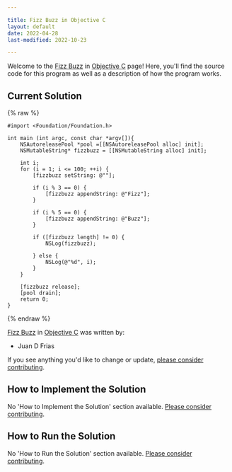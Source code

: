 ```yaml
---

title: Fizz Buzz in Objective C
layout: default
date: 2022-04-28
last-modified: 2022-10-23

---
```


Welcome to the [Fizz Buzz](https://sampleprograms.io/projects/fizz-buzz) in [Objective C](https://sampleprograms.io/languages/objective-c) page! Here, you'll find the source code for this program as well as a description of how the program works.

## Current Solution

{% raw %}

```objective c
#import <Foundation/Foundation.h>

int main (int argc, const char *argv[]){
    NSAutoreleasePool *pool =[[NSAutoreleasePool alloc] init];
    NSMutableString* fizzbuzz = [[NSMutableString alloc] init];

    int i;
    for (i = 1; i <= 100; ++i) {
        [fizzbuzz setString: @""];

        if (i % 3 == 0) {
            [fizzbuzz appendString: @"Fizz"];
        }

        if (i % 5 == 0) {
            [fizzbuzz appendString: @"Buzz"];
        }

        if ([fizzbuzz length] != 0) {
            NSLog(fizzbuzz);

        } else {
            NSLog(@"%d", i);
        }
    }

    [fizzbuzz release];
    [pool drain];
    return 0;
}
```

{% endraw %}

[Fizz Buzz](https://sampleprograms.io/projects/fizz-buzz) in [Objective C](https://sampleprograms.io/languages/objective-c) was written by:

- Juan D Frias

If you see anything you'd like to change or update, [please consider contributing](https://github.com/TheRenegadeCoder/sample-programs).

## How to Implement the Solution

No 'How to Implement the Solution' section available. [Please consider contributing](https://github.com/TheRenegadeCoder/sample-programs-website).

## How to Run the Solution

No 'How to Run the Solution' section available. [Please consider contributing](https://github.com/TheRenegadeCoder/sample-programs-website).